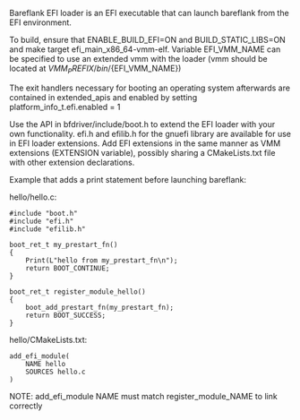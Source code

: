 
Bareflank EFI loader is an EFI executable that can launch bareflank from the EFI environment.

To build, ensure that ENABLE_BUILD_EFI=ON and BUILD_STATIC_LIBS=ON and make target efi_main_x86_64-vmm-elf.  Variable EFI_VMM_NAME can be specified to use an extended vmm with the loader (vmm should be located at ${VMM_PREFIX}/bin/${EFI_VMM_NAME})

The exit handlers necessary for booting an operating system afterwards are contained in extended_apis and enabled by setting platform_info_t.efi.enabled = 1

Use the API in bfdriver/include/boot.h to extend the EFI loader with your own functionality.  efi.h and efilib.h for the gnuefi library are available for use in EFI loader extensions.  Add EFI extensions in the same manner as VMM extensions (EXTENSION variable), possibly sharing a CMakeLists.txt file with other extension declarations.

Example that adds a print statement before launching bareflank:

hello/hello.c:
```
#include "boot.h"
#include "efi.h"
#include "efilib.h"

boot_ret_t my_prestart_fn()
{
    Print(L"hello from my_prestart_fn\n");
    return BOOT_CONTINUE;
}

boot_ret_t register_module_hello()
{
    boot_add_prestart_fn(my_prestart_fn);
    return BOOT_SUCCESS;
}
```

hello/CMakeLists.txt:
```
add_efi_module(
    NAME hello
    SOURCES hello.c
)
```

NOTE: add_efi_module NAME must match register_module_NAME to link correctly
